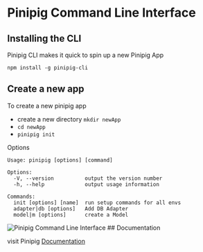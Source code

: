 # Pinipig Command Line Interface

## Installing the CLI

Pinipig CLI makes it quick to spin up a new Pinipig App

`npm install -g pinipig-cli`

## Create a new app

To create a new pinipig app

- create a new directory `mkdir newApp`
- `cd newApp`
- `pinipig init`

Options

```
Usage: pinipig [options] [command]

Options:
  -V, --version          output the version number
  -h, --help             output usage information

Commands:
  init [options] [name]  run setup commands for all envs
  adapter|db [options]   Add DB Adapter
  model|m [options]      create a Model

```

<img src="https://pinipig.js.org/_images/pinipig-cli_init.png" alt="Pinipig Command Line Interface"/>
## Documentation

visit Pinipig [Documentation](https://pinipig.js.org/#/cli_usage)
